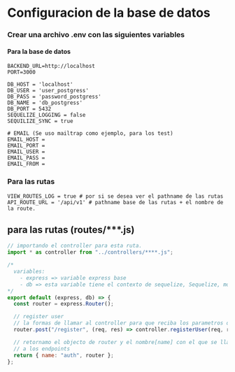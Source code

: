 # Configuracion de la base de datos
### Crear una archivo .env con las siguientes variables

#### Para la base de datos
```env
BACKEND_URL=http://localhost
PORT=3000

DB_HOST = 'localhost'
DB_USER = 'user_postgress'
DB_PASS = 'password_postgress'
DB_NAME = 'db_postgress'
DB_PORT = 5432
SEQUELIZE_LOGGING = false
SEQUILIZE_SYNC = true

# EMAIL (Se uso mailtrap como ejemplo, para los test)
EMAIL_HOST = 
EMAIL_PORT = 
EMAIL_USER = 
EMAIL_PASS = 
EMAIL_FROM = 
```

### Para las rutas
```env
VIEW_ROUTES_LOG = true # por si se desea ver el pathname de las rutas
API_ROUTE_URL = '/api/v1' # pathname base de las rutas + el nombre de la route.
```

## para las rutas (routes/***.js)
```js
// importando el controller para esta ruta.
import * as controller from "../controllers/****.js";

/* 
  variables: 
    - express => variable express base
    - db => esta variable tiene el contexto de sequelize, Sequelize, models[Esta variable tiene todos los modelos.]
*/
export default (express, db) => {
  const router = express.Router();

  // register user
  // la formas de llamar al controller para que reciba los parametros de la ruta
  router.post("/register", (req, res) => controller.registerUser(req, res, db));

  // retornamo el objecto de router y el nombre[name] con el que se llamara 
  // a los endpoints
  return { name: "auth", router };
};
```